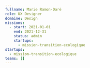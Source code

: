 ```yaml
---
fullname: Marie Ramon-Daré
role: UX Designer
domaine: Design
missions:
  - start: 2021-01-01
    end: 2021-12-31
    status: admin
    startups:
      - mission-transition-ecologique
startups:
  - mission-transition-ecologique
teams: []
---
```

